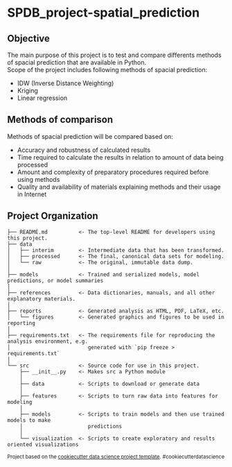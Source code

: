 # SPDB_project-spatial_prediction

## Objective
The main purpose of this project is to test and compare differents methods of spacial prediction that are available in Python.  
Scope of the project includes following methods of spacial prediction:
 - IDW (Inverse Distance Weighting)
 - Kriging
 - Linear regression

## Methods of comparison
Methods of spacial prediction will be compared based on:
 - Accuracy and robustness of calculated results
 - Time required to calculate the results in relation to amount of data being processed
 - Amount and complexity of preparatory procedures required before using methods
 - Quality and availability of materials explaining methods and their usage in Internet

## Project Organization
    ├── README.md          <- The top-level README for developers using this project.
    ├── data
    │   ├── interim        <- Intermediate data that has been transformed.
    │   ├── processed      <- The final, canonical data sets for modeling.
    │   └── raw            <- The original, immutable data dump.
    │
    ├── models             <- Trained and serialized models, model predictions, or model summaries
    │
    ├── references         <- Data dictionaries, manuals, and all other explanatory materials.
    │
    ├── reports            <- Generated analysis as HTML, PDF, LaTeX, etc.
    │   └── figures        <- Generated graphics and figures to be used in reporting
    │
    ├── requirements.txt   <- The requirements file for reproducing the analysis environment, e.g.
    │                         generated with `pip freeze > requirements.txt`
    │
    └── src                <- Source code for use in this project.
        ├── __init__.py    <- Makes src a Python module
        │
        ├── data           <- Scripts to download or generate data
        │
        ├── features       <- Scripts to turn raw data into features for modeling
        │
        ├── models         <- Scripts to train models and then use trained models to make
        │                     predictions
        │
        └── visualization  <- Scripts to create exploratory and results oriented visualizations

<p><small>Project based on the <a target="_blank" href="https://drivendata.github.io/cookiecutter-data-science/">cookiecutter data science project template</a>. #cookiecutterdatascience</small></p>
